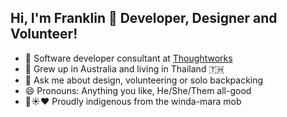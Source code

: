 ## Hi, I'm Franklin 👋 Developer, Designer and Volunteer!

- 🔭 Software developer consultant at [Thoughtworks](https://www.thoughtworks.com/en-au)
- 🌱 Grew up in Australia and living in Thailand 🇹🇭
- 💬 Ask me about design, volunteering or solo backpacking
- 😄 Pronouns: Anything you like, He/She/Them all-good
- 🖤☀️❤️ Proudly indigenous from the winda-mara mob
